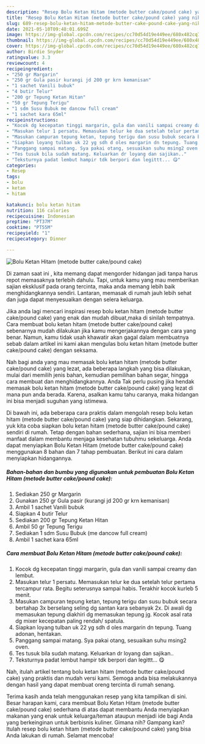 ```yaml
---
description: "Resep Bolu Ketan Hitam (metode butter cake/pound cake) yang nikmat dan Mudah Dibuat"
title: "Resep Bolu Ketan Hitam (metode butter cake/pound cake) yang nikmat dan Mudah Dibuat"
slug: 689-resep-bolu-ketan-hitam-metode-butter-cake-pound-cake-yang-nikmat-dan-mudah-dibuat
date: 2021-05-10T09:48:01.699Z
image: https://img-global.cpcdn.com/recipes/cc70d54d19e449ee/680x482cq70/bolu-ketan-hitam-metode-butter-cakepound-cake-foto-resep-utama.jpg
thumbnail: https://img-global.cpcdn.com/recipes/cc70d54d19e449ee/680x482cq70/bolu-ketan-hitam-metode-butter-cakepound-cake-foto-resep-utama.jpg
cover: https://img-global.cpcdn.com/recipes/cc70d54d19e449ee/680x482cq70/bolu-ketan-hitam-metode-butter-cakepound-cake-foto-resep-utama.jpg
author: Birdie Snyder
ratingvalue: 3.3
reviewcount: 4
recipeingredient:
- "250 gr Margarin"
- "250 gr Gula pasir kurangi jd 200 gr krn kemanisan"
- "1 sachet Vanili bubuk"
- "4 butir Telur"
- "200 gr Tepung Ketan Hitan"
- "50 gr Tepung Terigu"
- "1 sdm Susu Bubuk me dancow full cream"
- "1 sachet kara 65ml"
recipeinstructions:
- "Kocok dg kecepatan tinggi margarin, gula dan vanili sampai creamy dan lembut."
- "Masukan telur 1 persatu. Memasukan telur ke dua setelah telur pertama tercampur rata. Begitu seterusnya sampai habis. Terakhir kocok kurleb 5 menit."
- "Masukan campuran tepung ketan, tepung terigu dan susu bubuk secara bertahap 3x berselang seling dg santan kara sebanyak 2x. Di awali dg memasukan tepung diakhiri dg memasukan tepung jg. Kocok asal rata dg mixer kecepatan paling rendah/ spatula."
- "Siapkan loyang tulban uk 22 yg sdh d oles margarin dn tepung. Tuang adonan, hentakan."
- "Panggang sampai matang. Sya pakai otang, sesuaikan suhu msing2 oven."
- "Tes tusuk bila sudah matang. Keluarkan dr loyang dan sajikan.."
- "Teksturnya padat lembut hampir tdk berpori dan legittt... 😋"
categories:
- Resep
tags:
- bolu
- ketan
- hitam

katakunci: bolu ketan hitam 
nutrition: 116 calories
recipecuisine: Indonesian
preptime: "PT37M"
cooktime: "PT55M"
recipeyield: "1"
recipecategory: Dinner

---
```



![Bolu Ketan Hitam (metode butter cake/pound cake)](https://img-global.cpcdn.com/recipes/cc70d54d19e449ee/680x482cq70/bolu-ketan-hitam-metode-butter-cakepound-cake-foto-resep-utama.jpg)

Di zaman  saat ini , kita memang dapat mengorder hidangan jadi tanpa harus repot memasaknya terlebih dahulu. Tapi, untuk kamu yang mau memberikan sajian eksklusif pada orang tercinta, maka anda memang lebih baik menghidangkannya sendiri. Lantaran, memasak di rumah jauh lebih sehat dan juga dapat menyesuaikan dengan selera keluarga.

Jika anda lagi mencari inspirasi resep bolu ketan hitam (metode butter cake/pound cake) yang enak dan mudah dibuat,maka di sinilah tempatnya. Cara membuat bolu ketan hitam (metode butter cake/pound cake)  sebenarnya mudah dilakukan jika kamu mengerjakannya dengan cara yang benar. Namun, kamu tidak usah khawatir akan gagal dalam membuatnya 
sebab dalam artikel ini kami akan mengulas bolu ketan hitam (metode butter cake/pound cake) dengan seksama.  



Nah bagi anda yang mau memasak bolu ketan hitam (metode butter cake/pound cake) yang lezat, ada beberapa langkah yang bisa dilakukan, mulai dari memilih jenis bahan, kemudian pemilihan bahan segar, hingga cara membuat dan menghidangkannya. Anda Tak perlu pusing jika hendak memasak bolu ketan hitam (metode butter cake/pound cake) yang lezat di mana pun anda berada. Karena, asalkan kamu  tahu caranya, maka hidangan ini bisa menjadi suguhan yang istimewa.

Di bawah ini, ada beberapa cara praktis  dalam mengolah resep bolu ketan hitam (metode butter cake/pound cake) yang siap dihidangkan. Sekarang, yuk kita coba siapkan bolu ketan hitam (metode butter cake/pound cake) sendiri di rumah. Tetap dengan bahan sederhana, sajian ini bisa memberi manfaat dalam membantu menjaga kesehatan tubuhmu sekeluarga. Anda dapat menyiapkan Bolu Ketan Hitam (metode butter cake/pound cake) menggunakan 8 bahan dan 7 tahap pembuatan. Berikut ini cara dalam menyiapkan hidangannya.

<!--inarticleads1-->

##### Bahan-bahan dan bumbu yang digunakan untuk pembuatan Bolu Ketan Hitam (metode butter cake/pound cake):

1. Sediakan 250 gr Margarin
1. Gunakan 250 gr Gula pasir (kurangi jd 200 gr krn kemanisan)
1. Ambil 1 sachet Vanili bubuk
1. Siapkan 4 butir Telur
1. Sediakan 200 gr Tepung Ketan Hitan
1. Ambil 50 gr Tepung Terigu
1. Sediakan 1 sdm Susu Bubuk (me dancow full cream)
1. Ambil 1 sachet kara 65ml




<!--inarticleads2-->

##### Cara membuat Bolu Ketan Hitam (metode butter cake/pound cake):

1. Kocok dg kecepatan tinggi margarin, gula dan vanili sampai creamy dan lembut.
1. Masukan telur 1 persatu. Memasukan telur ke dua setelah telur pertama tercampur rata. Begitu seterusnya sampai habis. Terakhir kocok kurleb 5 menit.
1. Masukan campuran tepung ketan, tepung terigu dan susu bubuk secara bertahap 3x berselang seling dg santan kara sebanyak 2x. Di awali dg memasukan tepung diakhiri dg memasukan tepung jg. Kocok asal rata dg mixer kecepatan paling rendah/ spatula.
1. Siapkan loyang tulban uk 22 yg sdh d oles margarin dn tepung. Tuang adonan, hentakan.
1. Panggang sampai matang. Sya pakai otang, sesuaikan suhu msing2 oven.
1. Tes tusuk bila sudah matang. Keluarkan dr loyang dan sajikan..
1. Teksturnya padat lembut hampir tdk berpori dan legittt... 😋




Nah, itulah artikel tentang  bolu ketan hitam (metode butter cake/pound cake)  yang praktis dan mudah versi kami. Semoga anda bisa melakukannya dengan hasil yang dapat membuat oreng tercinta di rumah senang. 

Terima kasih anda telah menggunakan resep yang kita tampilkan di sini. Besar harapan kami, cara membuat  Bolu Ketan Hitam (metode butter cake/pound cake) sederhana di atas dapat membantu Anda menyiapkan makanan yang enak untuk keluarga/teman ataupun menjadi ide bagi Anda yang berkeinginan untuk berbisnis kuliner. Gimana nih? Gampang kan? Itulah resep bolu ketan hitam (metode butter cake/pound cake) yang bisa Anda lakukan di rumah. Selamat mencoba!

